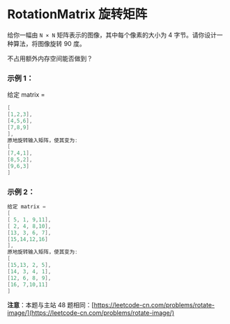 # RotationMatrix 旋转矩阵

给你一幅由 `N × N` 矩阵表示的图像，其中每个像素的大小为 4 字节。请你设计一种算法，将图像旋转 90 度。

不占用额外内存空间能否做到？

### 示例 1：

给定 matrix =

```Java
[
[1,2,3],
[4,5,6],
[7,8,9]
],
原地旋转输入矩阵，使其变为:
[
[7,4,1],
[8,5,2],
[9,6,3]
]
```


### 示例 2：

```Java
给定 matrix =
[
[ 5, 1, 9,11],
[ 2, 4, 8,10],
[13, 3, 6, 7],
[15,14,12,16]
],
原地旋转输入矩阵，使其变为:
[
[15,13, 2, 5],
[14, 3, 4, 1],
[12, 6, 8, 9],
[16, 7,10,11]
]
```


**注意**：本题与主站 48 题相同：[https://leetcode-cn.com/problems/rotate-image/](https://leetcode-cn.com/problems/rotate-image/)



